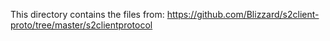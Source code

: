 This directory contains the files from: https://github.com/Blizzard/s2client-proto/tree/master/s2clientprotocol
